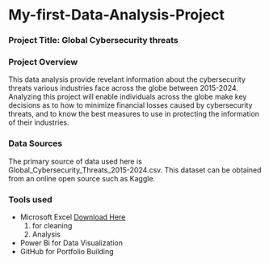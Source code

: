# My-first-Data-Analysis-Project
### Project Title: Global Cybersecurity threats

### Project Overview

This data analysis provide revelant information about the cybersecurity threats various industries face across the globe between 2015-2024. Analyzing this project will enable individuals across the globe make key decisions as to how to minimize financial losses caused by cybersecurity threats, and to know the best measures to use in protecting the information of their industries.
### Data Sources
The primary source of data used here is Global_Cybersecurity_Threats_2015-2024.csv. This dataset can be obtained from an online open source such as Kaggle.

### Tools used
- Microsoft Excel [Download Here](Https://www.microsoft.com)
  1. for cleaning
  2. Analysis 
- Power Bi for Data Visualization
- GitHub for Portfolio Building
